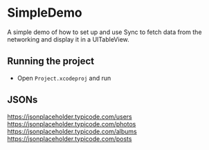 # SimpleDemo

A simple demo of how to set up and use Sync to fetch data from the networking and display it in a UITableView.

## Running the project

- Open `Project.xcodeproj` and run

## JSONs

https://jsonplaceholder.typicode.com/users
https://jsonplaceholder.typicode.com/photos
https://jsonplaceholder.typicode.com/albums
https://jsonplaceholder.typicode.com/posts
